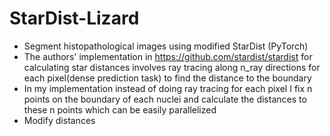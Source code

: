 # StarDist-Lizard
- Segment histopathological images using modified StarDist (PyTorch)
- The authors' implementation in https://github.com/stardist/stardist for calculating star distances involves ray tracing along n_ray directions for each pixel(dense prediction task) to find the distance to the boundary
- In my implementation instead of doing ray tracing for each pixel I fix n points on the boundary of each nuclei and calculate the distances to these n points which can be easily parallelized
- Modify distances
